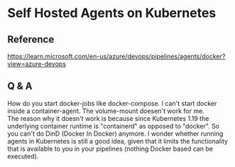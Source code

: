 # Self Hosted Agents on Kubernetes 

## Reference  
https://learn.microsoft.com/en-us/azure/devops/pipelines/agents/docker?view=azure-devops

## Q & A  
How do you start docker-jobs like docker-compose. I can't start docker inside a container-agent.
The volume-mount doesen't work for me.  
The reason why it doesn't work is because since Kubernetes 1.19 the underlying container runtime is "containerd" as opposed to "docker". So you can't do DinD (Docker In Docker) anymore. I wonder whether running agents in Kubernetes is still a good idea, given that it limits the functionality that is available to you in your pipelines (nothing Docker based can be executed).  
